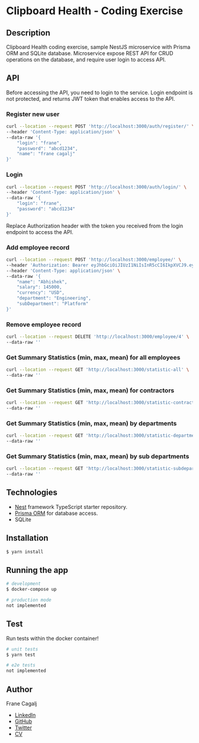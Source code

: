 # Clipboard Health - Coding Exercise

## Description
Clipboard Health coding exercise, sample NestJS microservice with Prisma ORM and SQLite database. Microservice expose 
REST API for CRUD operations on the database, and require user login to access API.

## API

Before accessing the API, you need to login to the service. Login endpoint is not protected, and returns JWT token that 
enables access to the API.

### Register new user

```bash
curl --location --request POST 'http://localhost:3000/auth/register/' \
--header 'Content-Type: application/json' \
--data-raw '{
    "login": "frane",
    "password": "abcd1234",
    "name": "frane cagalj"
}'
```
### Login

```bash
curl --location --request POST 'http://localhost:3000/auth/login/' \
--header 'Content-Type: application/json' \
--data-raw '{
    "login": "frane",
    "password": "abcd1234"
}'
```

Replace Authorization header with the token you received from the login endpoint to access the API.

### Add employee record

```bash
curl --location --request POST 'http://localhost:3000/employee/' \
--header 'Authorization: Bearer eyJhbGciOiJIUzI1NiIsInR5cCI6IkpXVCJ9.eyJsb2dpbiI6ImZyYW5lIiwiaWF0IjoxNjc0NzQxNTE4LCJleHAiOjE2Nzk5MjU1MTh9.QHO3FTXR6hYoDu8fqnFkB_vB8ZLd3rZ_TfLzxgTyNWI' \
--header 'Content-Type: application/json' \
--data-raw '{
    "name": "Abhishek",
    "salary": 145000,
    "currency": "USD",
    "department": "Engineering",
    "subDepartment": "Platform"
}'
```

### Remove employee record

```bash
curl --location --request DELETE 'http://localhost:3000/employee/4' \
--data-raw ''
```

### Get Summary Statistics (min, max, mean) for all employees

```bash
curl --location --request GET 'http://localhost:3000/statistic-all' \
--data-raw ''
```

### Get Summary Statistics (min, max, mean) for contractors

```bash
curl --location --request GET 'http://localhost:3000/statistic-contractors' \
--data-raw ''
```

### Get Summary Statistics (min, max, mean) by departments

```bash
curl --location --request GET 'http://localhost:3000/statistic-departments' \
--data-raw ''
```

### Get Summary Statistics (min, max, mean) by sub departments

```bash
curl --location --request GET 'http://localhost:3000/statistic-subdepartments' \
--data-raw ''
```

## Technologies

- [Nest](https://github.com/nestjs/nest) framework TypeScript starter repository.
- [Prisma ORM](https://www.prisma.io/) for database access. 
- SQLite  

## Installation

```bash
$ yarn install
```

## Running the app

```bash
# development
$ docker-compose up

# production mode
not implemented
```

## Test

Run tests within the docker container!

```bash
# unit tests
$ yarn test

# e2e tests
not implemented
```

## Author

Frane Cagalj
- [LinkedIn](https://www.linkedin.com/in/frane-cagalj)
- [GitHub](https://github.com/fcagalj)
- [Twitter](https://twitter.com/fcagalj)
- [CV](https://docs.google.com/document/d/1bxLE7zjZpd6YsHXlwznFKo00tl1r-EPBudBQ_py-P00)
